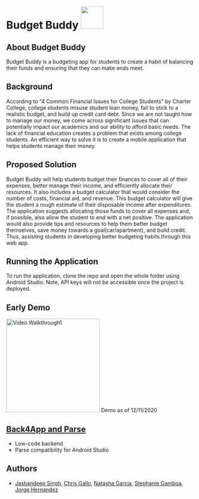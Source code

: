 #  Budget Buddy <img src="https://i.imgur.com/oM2Jsl2.png" width="60" height="60">

## About Budget Buddy
Budget Buddy is a budgeting app for students to create a habit of balancing their funds and ensuring that they can make ends meet.


## Background
According to “4 Common Financial Issues for College Students” by Charter College, college students misuse student loan money, fail to stick to a realistic budget, and build up credit card debt. Since we are not taught how to manage our money, we come across significant issues that can potentially impact our academics and our ability to afford basic needs. The lack of financial education creates a problem that exists among college students. An efficient way to solve it is to create a mobile application that helps students manage their money.

## Proposed Solution
Budget Buddy will help students budget their finances to cover all of their expenses, better manage their income, and efficiently allocate their resources. It also includes a budget calculator that would consider the number of costs, financial aid, and revenue. This budget calculator will give the student a rough estimate of their disposable income after expenditures. The application suggests allocating those funds to cover all expenses and, if possible, also allow the student to end with a net positive. The application would also provide tips and resources to help them better budget themselves, save money towards a goal(car/apartment), and build credit. Thus, assisting students in developing better budgeting habits.through this web app.


## Running the Application

To run the application, clone the repo and open the whole folder using Android Studio. Note, API keys will not be accessible once the project is deployed.

## Early Demo
<img src='https://imgur.com/G44b5wa.gif' title='Video Walkthrough' width='250' alt='Video Walkthrough1'>
Demo as of 12/11/2020


## [Back4App and Parse](https://www.back4app.com/docs/get-started/welcome)
- Low-code backend
- Parse compatibility for Android Studio

## Authors
- [Jashandeep Singh](https://www.linkedin.com/in/-jashandeep-singh/), [Chris Gallo](https://www.linkedin.com/in/chrisgallo17/), [Natasha Garcia](https://www.linkedin.com/in/natasha-g-0451441b3/), [Stephanie Gamboa](https://www.linkedin.com/in/stephanie-gamboa-/), [Jorge Hernandez](https://www.linkedin.com/in/jorge-hernandez-ortega-77486418b/)
